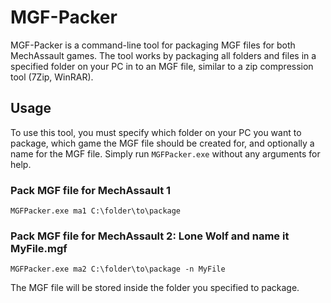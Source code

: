 # MGF-Packer
MGF-Packer is a command-line tool for packaging MGF files for both MechAssault games.
The tool works by packaging all folders and files in a specified folder on your PC in to an MGF file, similar to a zip compression tool (7Zip, WinRAR).

## Usage
To use this tool, you must specify which folder on your PC you want to package, which game the MGF file should be created for, and optionally a name for the MGF file.
Simply run `MGFPacker.exe` without any arguments for help.

### Pack MGF file for MechAssault 1 
```
MGFPacker.exe ma1 C:\folder\to\package
```

### Pack MGF file for MechAssault 2: Lone Wolf and name it MyFile.mgf
```
MGFPacker.exe ma2 C:\folder\to\package -n MyFile
```

The MGF file will be stored inside the folder you specified to package.